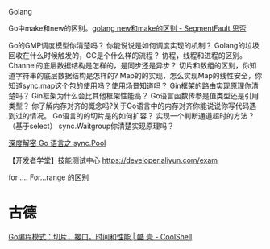Golang

Go中make和new的区别。[golang new和make的区别 - SegmentFault 思否](https://segmentfault.com/a/1190000018967149)

Go的GMP调度模型你清楚吗？ 你能说说是如何调度实现的机制？
Golang的垃圾回收在什么时候触发的，GC是个什么样的流程？
协程，线程和进程的区别。
Channel的底层数据结构是怎样的，是同步还是异步？
切片和数组的区别，你知道字符串的底层数据结构是怎样的?
Map的的实现，怎么实现Map的线性安全，你知道sync.map这个包的使用吗？使用场景知道吗？
Gin框架的路由实现原理你清楚吗？
Gin框架为什么会比其他框架性能高？
Go语言函数传参是值类型还是引用类型？
你了解内存对齐的概念吗?关于Go语言中的内存对齐你能说说你写代码遇到过的情况。
Go语言的的切片是的如何扩容？
实现一个判断通道超时的方法？（基于select）
sync.Waitgroup你清楚实现原理吗？



[深度解密 Go 语言之 sync.Pool](https://www.cnblogs.com/qcrao-2018/p/12736031.html)

【开发者学堂】技能测试中心 https://developer.aliyun.com/exam





for ....   For...range 的区别



# 古德

[Go编程模式：切片，接口，时间和性能 | 酷 壳 - CoolShell](https://coolshell.cn/articles/21128.html)

